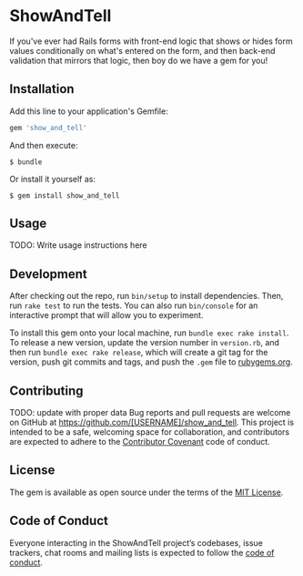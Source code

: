 # ShowAndTell

If you've ever had Rails forms with front-end logic that shows or hides form values conditionally on what's entered on the form, and then back-end validation that mirrors that logic, then boy do we have a gem for you!

## Installation

Add this line to your application's Gemfile:

```ruby
gem 'show_and_tell'
```

And then execute:

    $ bundle

Or install it yourself as:

    $ gem install show_and_tell

## Usage

TODO: Write usage instructions here

## Development

After checking out the repo, run `bin/setup` to install dependencies. Then, run `rake test` to run the tests. You can also run `bin/console` for an interactive prompt that will allow you to experiment.

To install this gem onto your local machine, run `bundle exec rake install`. To release a new version, update the version number in `version.rb`, and then run `bundle exec rake release`, which will create a git tag for the version, push git commits and tags, and push the `.gem` file to [rubygems.org](https://rubygems.org).

## Contributing

TODO: update with proper data
Bug reports and pull requests are welcome on GitHub at https://github.com/[USERNAME]/show_and_tell. This project is intended to be a safe, welcoming space for collaboration, and contributors are expected to adhere to the [Contributor Covenant](http://contributor-covenant.org) code of conduct.

## License

The gem is available as open source under the terms of the [MIT License](https://opensource.org/licenses/MIT).

## Code of Conduct

Everyone interacting in the ShowAndTell project’s codebases, issue trackers, chat rooms and mailing lists is expected to follow the [code of conduct](https://github.com/[USERNAME]/show_and_tell/blob/master/CODE_OF_CONDUCT.md).
